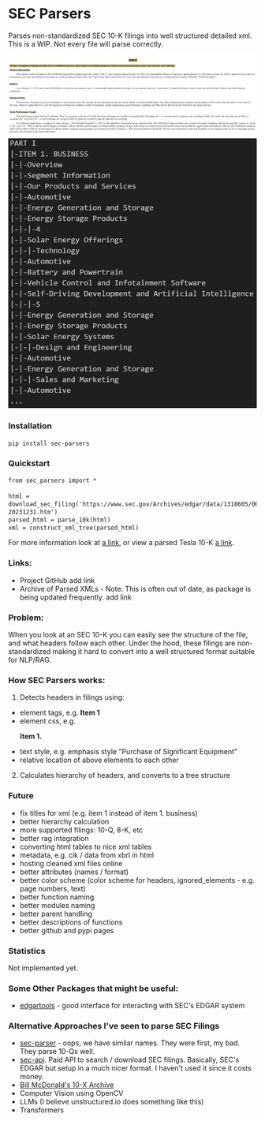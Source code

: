 # SEC Parsers
Parses non-standardized SEC 10-K filings into well structured detailed xml. This is a WIP. Not every file will parse correctly.

![Alt text](Assets/tesla_visualization.png "Visualization")
![Alt text](Assets/tesla_tree.png "Tree")

### Installation
```pip install sec-parsers```

### Quickstart
```
from sec_parsers import *

html = download_sec_filing('https://www.sec.gov/Archives/edgar/data/1318605/000162828024002390/tsla-20231231.htm')
parsed_html = parse_10k(html)
xml = construct_xml_tree(parsed_html)
```

For more information look at [a link](Examples/quickstart.ipynb), or view a parsed Tesla 10-K [a link](Examples/tesla.xml).

### Links:
* Project GitHub add link
* Archive of Parsed XMLs - Note: This is often out of date, as package is being updated frequently. add link

### Problem:
When you look at an SEC 10-K you can easily see the structure of the file, and what headers follow each other. Under the hood, these filings are non-standardized making it hard to convert into a well structured format suitable for NLP/RAG.

### How SEC Parsers works:
1. Detects headers in filings using:
* element tags, e.g. <b>Item 1</b>
* element css, e.g. <p style="font-weight: bold;">Item 1.</p>
* text style, e.g. emphasis style "Purchase of Significant Equipment"
* relative location of above elements to each other
2. Calculates hierarchy of headers, and converts to a tree structure


### Future
* fix titles for xml (e.g. item 1 instead of item 1. business)
* better hierarchy calculation
* more supported filings: 10-Q, 8-K, etc
* better rag integration
* converting html tables to nice xml tables
* metadata, e.g. cik / data from xbrl in html
* hosting cleaned xml files online
* better attributes (names / format)
* better color scheme (color scheme for headers, ignored_elements - e.g. page numbers, text)
* better function naming
* better modules naming
* better parent handling
* better descriptions of functions
* better github and pypi pages

### Statistics
Not implemented yet.

### Some Other Packages that might be useful:
* [edgartools](https://github.com/dgunning/edgartools) - good interface for interacting with SEC's EDGAR system

### Alternative Approaches I've seen to parse SEC Filings
* [sec-parser](https://github.com/alphanome-ai/sec-parser) - oops, we have similar names. They were first, my bad. They parse 10-Qs well.
* [sec-api](https://sec-api.io/). Paid API to search / download SEC filings. Basically, SEC's EDGAR but setup in a much nicer format. I haven't used it since it costs money.
* [Bill McDonald's 10-X Archive](https://sraf.nd.edu/data/stage-one-10-x-parse-data/)
* Computer Vision using OpenCV
* LLMs (I believe unstructured.io does something like this)
* Transformers 